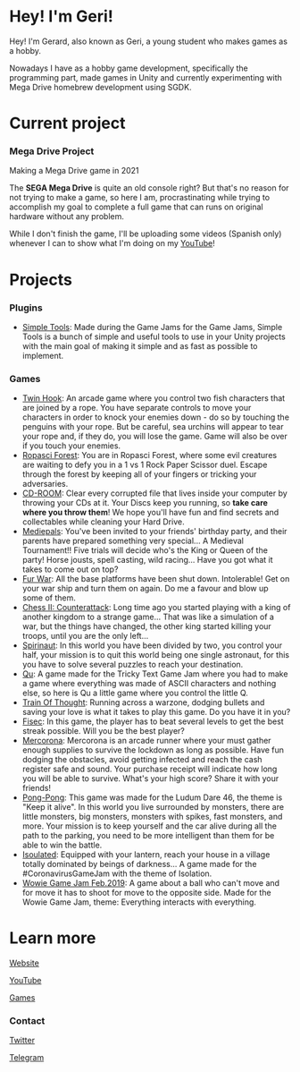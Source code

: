 # Hey! I'm Geri!

Hey! I'm Gerard, also known as Geri, a young student who makes games as a hobby.

Nowadays I have as a hobby game development, specifically the programming part, made games in Unity and currently experimenting with Mega Drive homebrew development using SGDK.

# Current project

### Mega Drive Project

Making a Mega Drive game in 2021

The **SEGA Mega Drive** is quite an old console right? But that's no reason for not trying to make a game, so here I am, procrastinating while trying to accomplish my goal to complete a full game that can runs on original hardware without any problem.

While I don't finish the game, I'll be uploading some videos (Spanish only) whenever I can to show what I'm doing on my [YouTube](https://www.youtube.com/channel/UCB669nq6P6WU2mP6RYVtEig)!

# Projects

### Plugins

- [Simple Tools](https://github.com/GerardGascon/SimpleTools): Made during the Game Jams for the Game Jams, Simple Tools is a bunch of simple and useful tools to use in your Unity projects with the main goal of making it simple and as fast as possible to implement.

### Games

- [Twin Hook](https://geri8.itch.io/twin-hook): An arcade game where you control two fish characters that are joined by a rope. You have separate controls to move your characters in order to knock your enemies down - do so by touching the penguins with your rope. But be careful, sea urchins will appear to tear your rope and, if they do, you will lose the game. Game will also be over if you touch your enemies.
- [Ropasci Forest](https://geri8.itch.io/ropasci-forest): You are in Ropasci Forest, where some evil creatures are waiting to defy you in a 1 vs 1 Rock Paper Scissor duel. Escape through the forest by keeping all of your fingers or tricking your adversaries.
- [CD-ROOM](https://charliebluewood.itch.io/cd-room): Clear every corrupted file that lives inside your computer by throwing your CDs at it. Your Discs keep you running, so **take care where you throw them**! We hope you'll have fun and find secrets and collectables while cleaning your Hard Drive.
- [Mediepals](https://geri8.itch.io/mediepals): You've been invited to your friends' birthday party, and their parents have prepared something very special... A Medieval Tournament!! Five trials will decide who's the King or Queen of the party! Horse jousts, spell casting, wild racing... Have you got what it takes to come out on top?
- [Fur War](https://geri8.itch.io/fur-war): All the base platforms have been shut down. Intolerable! Get on your war ship and turn them on again. Do me a favour and blow up some of them.
- [Chess II: Counterattack](https://geri8.itch.io/chess2-counterattack):  Long time ago you started playing with a king of another kingdom to a strange game... That was like a simulation of a war, but the things have changed, the other king started killing your troops, until you are the only left...
- [Spirinaut](https://geri8.itch.io/spirinaut): In this world you have been divided by two, you control your half, your mission is to quit this world being one single astronaut, for this you have to solve several puzzles to reach your destination.
- [Qu](https://geri8.itch.io/qu): A game made for the Tricky Text Game Jam where you had to make a game where everything was made of ASCII characters and nothing else, so here is Qu a little game where you control the little Q.
- [Train Of Thought](https://teamdoss.itch.io/train-of-thought): Running across a warzone, dodging bullets and saving your love is what it takes to play this game. Do you have it in you?
- [Fisec](https://geri8.itch.io/fisec): In this game, the player has to beat several levels to get the best streak possible. Will you be the best player?
- [Mercorona](https://geri8.itch.io/mercorona): Mercorona is an arcade runner where your must gather enough supplies to survive the lockdown as long as possible. Have fun dodging the obstacles, avoid getting infected and reach the cash register safe and sound. Your purchase receipt will indicate how long you will be able to survive. What's your high score? Share it with your friends!
- [Pong-Pong](https://geri8.itch.io/pong-pong): This game was made for the Ludum Dare 46, the theme is "Keep it alive". In this world you live surrounded by monsters, there are little monsters, big monsters, monsters with spikes, fast monsters, and more. Your mission is to keep yourself and the car alive during all the path to the parking, you need to be more intelligent than them for be able to win the battle.
- [Isoulated](https://geri8.itch.io/isoulated): Equipped with your lantern, reach your house in a village totally dominated by beings of darkness... A game made for the #CoronavirusGameJam with the theme of Isolation.
- [Wowie Game Jam Feb.2019](https://geri8.itch.io/wowie-game-jam): A game about a ball who can't move and for move it has to shoot for move to the opposite side. Made for the Wowie Game Jam, theme: Everything interacts with everything.

# Learn more

[Website](https://gerardgascon.github.io/)

[YouTube](https://www.youtube.com/channel/UCB669nq6P6WU2mP6RYVtEig)

[Games](https://geri8.itch.io/)

### Contact

[Twitter](https://twitter.com/G_of_Geri)

[Telegram](https://t.me/G_of_Geri)
